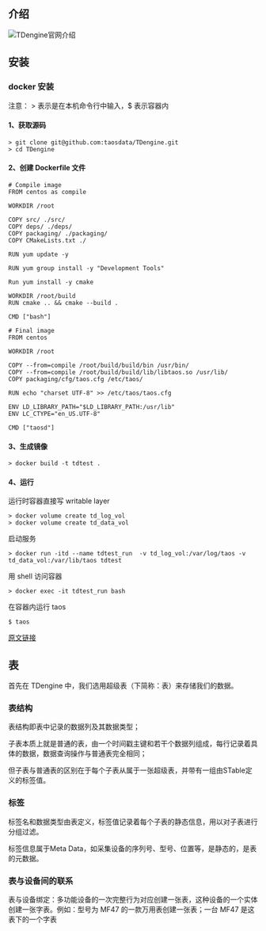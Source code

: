 ## 介绍

![TDengine官网介绍]()

## 安装

### docker 安装

注意： > 表示是在本机命令行中输入，$ 表示容器内

#### 1、获取源码

```
> git clone git@github.com:taosdata/TDengine.git
> cd TDengine
```

#### 2、创建 Dockerfile 文件

```
# Compile image
FROM centos as compile

WORKDIR /root

COPY src/ ./src/ 
COPY deps/ ./deps/
COPY packaging/ ./packaging/
COPY CMakeLists.txt ./

RUN yum update -y

RUN yum group install -y "Development Tools"

Run yum install -y cmake

WORKDIR /root/build
RUN cmake .. && cmake --build .

CMD ["bash"]

# Final image
FROM centos

WORKDIR /root

COPY --from=compile /root/build/build/bin /usr/bin/
COPY --from=compile /root/build/build/lib/libtaos.so /usr/lib/
COPY packaging/cfg/taos.cfg /etc/taos/

RUN echo "charset UTF-8" >> /etc/taos/taos.cfg

ENV LD_LIBRARY_PATH="$LD_LIBRARY_PATH:/usr/lib"
ENV LC_CTYPE="en_US.UTF-8"

CMD ["taosd"]
```

#### 3、生成镜像
```
> docker build -t tdtest .
```

#### 4、运行

运行时容器直接写 writable layer

```
> docker volume create td_log_vol
> docker volume create td_data_vol
```

启动服务

```
> docker run -itd --name tdtest_run  -v td_log_vol:/var/log/taos -v td_data_vol:/var/lib/taos tdtest
```

用 shell 访问容器
```
> docker exec -it tdtest_run bash
```

在容器内运行 taos

```
$ taos
```

[原文链接](https://blog.csdn.net/qishidiguadan/article/details/96284529)

## 表

首先在 TDengine 中，我们选用超级表（下简称：表）来存储我们的数据。

### 表结构

表结构即表中记录的数据列及其数据类型；

子表本质上就是普通的表，由一个时间戳主键和若干个数据列组成，每行记录着具体的数据，数据查询操作与普通表完全相同；

但子表与普通表的区别在于每个子表从属于一张超级表，并带有一组由STable定义的标签值。

### 标签

标签名和数据类型由表定义，标签值记录着每个子表的静态信息，用以对子表进行分组过滤。

标签信息属于Meta Data，如采集设备的序列号、型号、位置等，是静态的，是表的元数据。

### 表与设备间的联系

表与设备绑定：多功能设备的一次完整行为对应创建一张表，这种设备的一个实体创建一张字表。例如：型号为 MF47 的一款万用表创建一张表；一台 MF47 是这表下的一个字表
